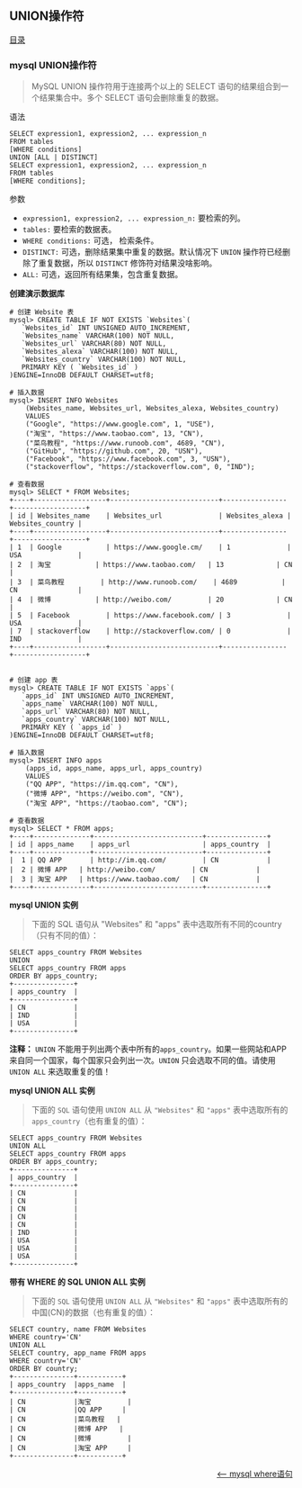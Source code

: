 ## UNION操作符


<a href="README.md">目录</a>


### mysql UNION操作符

> MySQL UNION 操作符用于连接两个以上的 SELECT 语句的结果组合到一个结果集合中。多个 SELECT 语句会删除重复的数据。

语法

```mysql
SELECT expression1, expression2, ... expression_n
FROM tables
[WHERE conditions]
UNION [ALL | DISTINCT]
SELECT expression1, expression2, ... expression_n
FROM tables
[WHERE conditions];
```

参数

* `expression1, expression2, ... expression_n:` 要检索的列。
* `tables:` 要检索的数据表。
* `WHERE conditions:` 可选， 检索条件。
* `DISTINCT:` 可选，删除结果集中重复的数据。默认情况下 `UNION` 操作符已经删除了重复数据，所以 `DISTINCT` 修饰符对结果没啥影响。
* `ALL:` 可选，返回所有结果集，包含重复数据。


__创建演示数据库__

```mysql
# 创建 Website 表
mysql> CREATE TABLE IF NOT EXISTS `Websites`(
   `Websites_id` INT UNSIGNED AUTO_INCREMENT,
   `Websites_name` VARCHAR(100) NOT NULL,
   `Websites_url` VARCHAR(80) NOT NULL,
   `Websites_alexa` VARCHAR(100) NOT NULL,
   `Websites_country` VARCHAR(100) NOT NULL,
   PRIMARY KEY ( `Websites_id` )
)ENGINE=InnoDB DEFAULT CHARSET=utf8;

# 插入数据
mysql> INSERT INFO Websites
	(Websites_name, Websites_url, Websites_alexa, Websites_country)
	VALUES
	("Google", "https://www.google.com", 1, "USE"),
	("淘宝", "https://www.taobao.com", 13, "CN"),
	("菜鸟教程", "https://www.runoob.com", 4689, "CN"),
	("GitHub", "https://github.com", 20, "USN"),
	("Facebook", "https://www.facebook.com", 3, "USN"),
	("stackoverflow", "https://stackoverflow.com", 0, "IND");

# 查看数据
mysql> SELECT * FROM Websites;
+----+------------------+---------------------------+----------------+------------------+
| id | Websites_name    | Websites_url  			| Websites_alexa | Websites_country |
+----+------------------+---------------------------+----------------+------------------+
| 1  | Google       	| https://www.google.cm/    | 1     		 | USA     			|
| 2  | 淘宝         	| https://www.taobao.com/   | 13    		 | CN      			|
| 3  | 菜鸟教程     	| http://www.runoob.com/    | 4689  		 | CN      			|
| 4  | 微博         	| http://weibo.com/         | 20    		 | CN      			|
| 5  | Facebook     	| https://www.facebook.com/ | 3     		 | USA     			|
| 7  | stackoverflow 	| http://stackoverflow.com/ | 0 			 | IND     			|
+----+------------------+---------------------------+----------------+------------------+


# 创建 app 表
mysql> CREATE TABLE IF NOT EXISTS `apps`(
   `apps_id` INT UNSIGNED AUTO_INCREMENT,
   `apps_name` VARCHAR(100) NOT NULL,
   `apps_url` VARCHAR(80) NOT NULL,
   `apps_country` VARCHAR(100) NOT NULL,
   PRIMARY KEY ( `apps_id` )
)ENGINE=InnoDB DEFAULT CHARSET=utf8;

# 插入数据
mysql> INSERT INFO apps
	(apps_id, apps_name, apps_url, apps_country)
	VALUES
	("QQ APP", "https://im.qq.com", "CN"),
	("微博 APP", "https://weibo.com", "CN"),
	("淘宝 APP", "https://taobao.com", "CN");

# 查看数据
mysql> SELECT * FROM apps;
+----+--------------+---------------------------+---------------+
| id | apps_name   	| apps_url                  | apps_country 	|
+----+--------------+---------------------------+---------------+
|  1 | QQ APP     	| http://im.qq.com/       	| CN      		|
|  2 | 微博 APP 	| http://weibo.com/       	| CN      		|
|  3 | 淘宝 APP 	| https://www.taobao.com/ 	| CN      		|
+----+--------------+---------------------------+---------------+
```

__mysql UNION 实例__

> 下面的 SQL 语句从 "Websites" 和 "apps" 表中选取所有不同的country（只有不同的值）：

```mysql
SELECT apps_country FROM Websites
UNION
SELECT apps_country FROM apps
ORDER BY apps_country;
+---------------+
| apps_country 	|
+---------------+
| CN      		|
| IND      		|
| USA      		|
+---------------+
```

__注释：__ `UNION` 不能用于列出两个表中所有的`apps_country`。如果一些网站和APP来自同一个国家，每个国家只会列出一次。`UNION` 只会选取不同的值。请使用 `UNION ALL` 来选取重复的值！

__mysql UNION ALL 实例__

> 下面的 `SQL` 语句使用 `UNION ALL` 从 `"Websites"` 和 `"apps"` 表中选取所有的`apps_country`（也有重复的值）：

```mysql
SELECT apps_country FROM Websites
UNION ALL
SELECT apps_country FROM apps
ORDER BY apps_country;
+---------------+
| apps_country 	|
+---------------+
| CN      		|
| CN      		|
| CN      		|
| CN      		|
| CN      		|
| IND      		|
| USA      		|
| USA      		|
| USA      		|
+---------------+
```

__带有 WHERE 的 SQL UNION ALL 实例__

> 下面的 `SQL` 语句使用 `UNION ALL` 从 `"Websites"` 和 `"apps"` 表中选取所有的中国(CN)的数据（也有重复的值）：

```mysql
SELECT country, name FROM Websites
WHERE country='CN'
UNION ALL
SELECT country, app_name FROM apps
WHERE country='CN'
ORDER BY country;
+---------------+-----------+
| apps_country 	|apps_name  |
+---------------+-----------+
| CN      		|淘宝     	|
| CN      		|QQ APP     |
| CN      		|菜鸟教程   |
| CN      		|微博 APP   |
| CN      		|微博 	 	|
| CN      		|淘宝 APP 	|
+---------------+-----------+
```

<a href="where-clause.md" style="float: right;"><—— mysql where语句</a>

